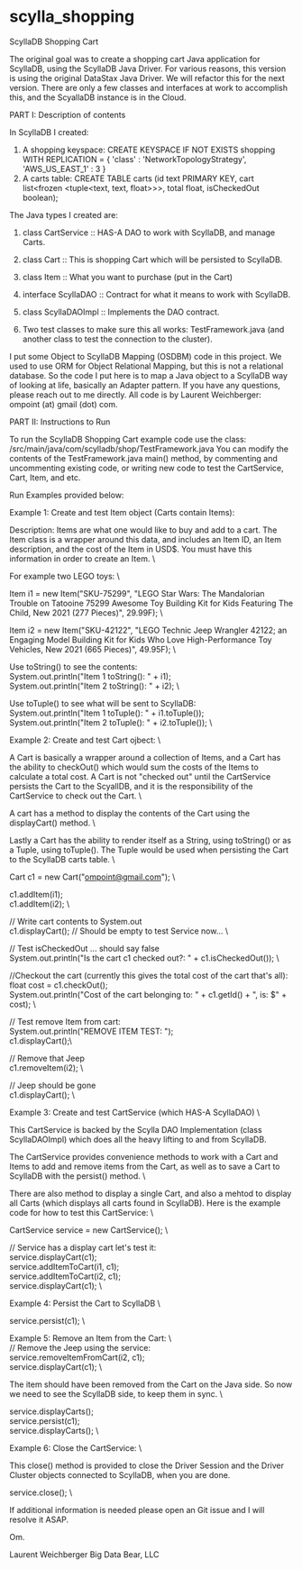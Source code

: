 # scylla_shopping
ScyllaDB Shopping Cart

The original goal was to create a shopping cart Java application for ScyllaDB, using the ScyllaDB Java Driver.
For various reasons, this version is using the original DataStax Java Driver.
We will refactor this for the next version.
There are only a few classes and interfaces at work to accomplish this, and the ScyallaDB instance is in the Cloud.

PART I: Description of contents

In ScyllaDB I created:

1. A shopping keyspace: CREATE KEYSPACE IF NOT EXISTS shopping WITH REPLICATION = { 'class' : 'NetworkTopologyStrategy', 'AWS_US_EAST_1' : 3 }
2. A carts table:       CREATE TABLE carts (id text PRIMARY KEY, cart list<frozen <tuple<text, text, float>>>, total float, isCheckedOut boolean);

The Java types I created are:

1. class CartService :: HAS-A DAO to work with ScyllaDB, and manage Carts.

2. class Cart :: This is shopping Cart which will be persisted to ScyllaDB.

3. class Item :: What you want to purchase (put in the Cart)

4. interface ScyllaDAO :: Contract for what it means to work with ScyllaDB.

5. class ScyllaDAOImpl :: Implements the DAO contract.

6. Two test classes to make sure this all works: TestFramework.java (and another class to test the connection to the cluster).

I put some Object to ScyllaDB Mapping (OSDBM) code in this project. We used to use ORM for Object Relational Mapping, but this is not a relational database.
So the code I put here is to map a Java object to a ScyllaDB way of looking at life, basically an Adapter pattern.
If you have any questions, please reach out to me directly. All code is by Laurent Weichberger: ompoint (at) gmail (dot) com.

PART II: Instructions to Run

To run the ScyllaDB Shopping Cart example code use the class: /src/main/java/com/scylladb/shop/TestFramework.java
You can modify the contents of the TestFramework.java main() method, by commenting and uncommenting existing code, or writing new code to test the CartService, Cart, Item, and etc.

Run Examples provided below:

Example 1: Create and test Item object (Carts contain Items):

Description: Items are what one would like to buy and add to a cart. The Item class is a wrapper around this data, and includes an Item ID, an Item description, and the cost of the Item in USD$.  You must have this information in order to create an Item.  \

For example two LEGO toys:  \

Item i1 = new Item("SKU-75299", "LEGO Star Wars: The Mandalorian Trouble on Tatooine 75299 Awesome Toy Building Kit for Kids Featuring The Child, New 2021 (277 Pieces)", 29.99F);  \
		
Item i2 = new Item("SKU-42122", "LEGO Technic Jeep Wrangler 42122; an Engaging Model Building Kit for Kids Who Love High-Performance Toy Vehicles, New 2021 (665 Pieces)", 49.95F);  \

Use toString() to see the contents:  \
System.out.println("Item 1 toString(): " + i1);  \
System.out.println("Item 2 toString(): " + i2);  \

Use toTuple() to see what will be sent to ScyllaDB:  \
System.out.println("Item 1 toTuple(): " + i1.toTuple());  \
System.out.println("Item 2 toTuple(): " + i2.toTuple());  \

Example 2: Create and test  Cart ojbect:  \

A Cart is basically a wrapper around a collection of Items, and a Cart has the ability to checkOut() which would sum the costs of the Items to calculate a total cost. A Cart is not "checked out" until the CartService persists the Cart to the ScyallDB, and it is the responsibility of the CartService to check out the Cart.  \

A cart has a method to display the contents of the Cart using the displayCart() method.  \

Lastly a Cart has the ability to render itself as a String, using toString() or as a Tuple, using toTuple(). The Tuple would be used when persisting the Cart to the ScyllaDB carts table.  \

Cart c1 = new Cart("ompoint@gmail.com");  \
		
c1.addItem(i1);  \
c1.addItem(i2);  \

// Write cart contents to System.out  \
c1.displayCart(); // Should be empty to test Service now...  \
		
// Test isCheckedOut ... should say false  \
System.out.println("Is the cart c1 checked out?: " + c1.isCheckedOut());  \
		
//Checkout the cart (currently this gives the total cost of the cart that's all):  \
float cost = c1.checkOut();\
System.out.println("Cost of the cart belonging to: " + c1.getId() + ", is: $" + cost);  \
		
// Test remove Item from cart:  \
System.out.println("REMOVE ITEM TEST: ");  \
c1.displayCart();\

// Remove that Jeep  \
c1.removeItem(i2);  \

// Jeep should be gone  \
c1.displayCart();  \

Example 3: Create and test CartService (which HAS-A ScyllaDAO)   \

This CartService is backed by the Scylla DAO Implementation (class ScyllaDAOImpl) which does all the heavy lifting to and from ScyllaDB.

The CartService provides convenience methods to work with a Cart and Items to add and remove items from the Cart, as well as to save a Cart to ScyllaDB with the persist() method.  \

There are also method to display a single Cart, and also a mehtod to display all Carts (which displays all carts found in ScyllaDB). 
Here is the example code for how to test this CartService:  \

CartService service = new CartService();  \
		
// Service has a display cart let's test it:  \
service.displayCart(c1);  \
service.addItemToCart(i1, c1);  \
service.addItemToCart(i2, c1);  \
service.displayCart(c1);  \

Example 4: Persist the Cart to ScyllaDB  \
		
service.persist(c1);  \
		
Example 5: Remove an Item from the Cart:  \		
// Remove the Jeep using the service:  \
service.removeItemFromCart(i2, c1);  \
service.displayCart(c1);  \

The item should have been removed from the Cart on the Java side. So now we need to see the ScyllaDB side, to keep them in sync.  \

service.displayCarts();  \
service.persist(c1);  \
service.displayCarts();  \

Example 6: Close the CartService:  \	

This close() method is provided to close the Driver Session and the Driver Cluster objects connected to ScyllaDB, when you are done.

service.close();  \

If additional information is needed please open an Git issue and I will resolve it ASAP.

Om.

Laurent Weichberger
Big Data Bear, LLC
